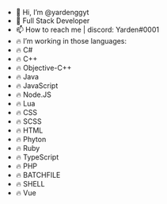 - 👋 Hi, I’m @yardenggyt
- 👀 Full Stack Developer
- 📫 How to reach me | discord: Yarden#0001
- 🔥 I’m working in those languages:
- 🔥 C# 
- 🔥 C++
- 🔥 Objective-C++
- 🔥 Java 
- 🔥 JavaScript
- 🔥 Node.JS
- 🔥 Lua
- 🔥 CSS 
- 🔥 SCSS
- 🔥 HTML
- 🔥 Phyton
- 🔥 Ruby
- 🔥 TypeScript
- 🔥 PHP
- 🔥 BATCHFILE
- 🔥 SHELL
- 🔥 Vue

